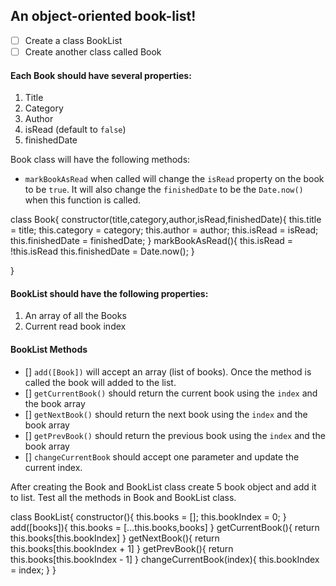 ## An object-oriented book-list!

- [ ] Create a class BookList
- [ ] Create another class called Book

#### Each Book should have several properties:

1. Title
2. Category
3. Author
4. isRead (default to `false`)
5. finishedDate

Book class will have the following methods:

- `markBookAsRead` when called will change the `isRead` property on the book to be `true`. It will also change the `finishedDate` to be the `Date.now()` when this function is called.

class Book{
    constructor(title,category,author,isRead,finishedDate){
        this.title = title;
        this.category = category;
        this.author = author;
        this.isRead = isRead;
        this.finishedDate = finishedDate;
    }
    markBookAsRead(){
        this.isRead = !this.isRead
        this.finishedDate = Date.now();
    }

}


#### BookList should have the following properties:

1. An array of all the Books
2. Current read book index

#### BookList Methods

- [] `add([Book])` will accept an array (list of books). Once the method is called the book will added to the list.
- [] `getCurrentBook()` should return the current book using the `index` and the book array
- [] `getNextBook()` should return the next book using the `index` and the book array
- [] `getPrevBook()` should return the previous book using the `index` and the book array
- [] `changeCurrentBook` should accept one parameter and update the current index.

After creating the Book and BookList class create 5 book object and add it to list. Test all the methods in Book and BookList class.

class BookList{
    constructor(){
        this.books = [];
        this.bookIndex = 0;
    }
    add([books]){
        this.books = [...this.books,books]
    }
    getCurrentBook(){
        return this.books[this.bookIndex]
    }
    getNextBook(){
        return this.books[this.bookIndex + 1]
    }
    getPrevBook(){
        return this.books[this.bookIndex - 1]
    }
    changeCurrentBook(index){
        this.bookIndex = index;
    }
}